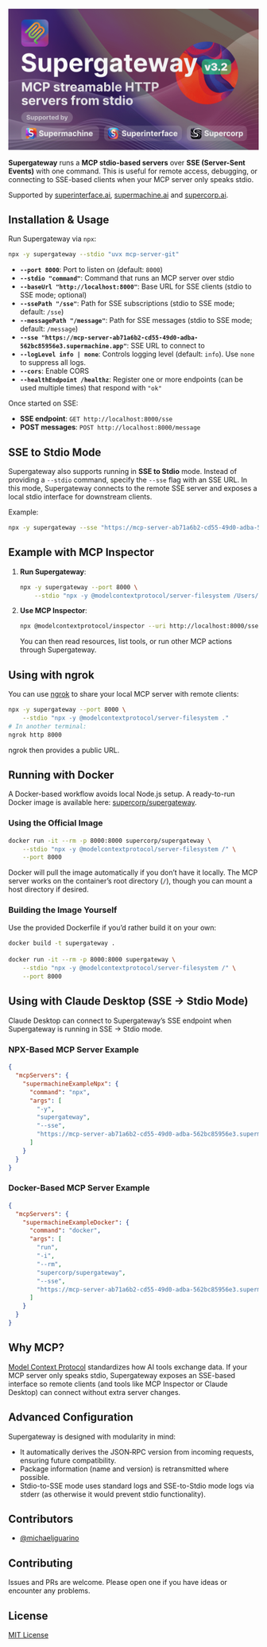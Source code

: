 ![Supergateway: Run stdio MCP servers over SSE](https://raw.githubusercontent.com/supercorp-ai/supergateway/main/supergateway.png)

**Supergateway** runs a **MCP stdio-based servers** over **SSE (Server-Sent Events)** with one command. This is useful for remote access, debugging, or connecting to SSE-based clients when your MCP server only speaks stdio.

Supported by [superinterface.ai](https://superinterface.ai), [supermachine.ai](https://supermachine.ai) and [supercorp.ai](https://supercorp.ai).

## Installation & Usage

Run Supergateway via `npx`:

```bash
npx -y supergateway --stdio "uvx mcp-server-git"
```

- **`--port 8000`**: Port to listen on (default: `8000`)
- **`--stdio "command"`**: Command that runs an MCP server over stdio
- **`--baseUrl "http://localhost:8000"`**: Base URL for SSE clients (stdio to SSE mode; optional)
- **`--ssePath "/sse"`**: Path for SSE subscriptions (stdio to SSE mode; default: `/sse`)
- **`--messagePath "/message"`**: Path for SSE messages (stdio to SSE mode; default: `/message`)
- **`--sse "https://mcp-server-ab71a6b2-cd55-49d0-adba-562bc85956e3.supermachine.app"`**: SSE URL to connect to
- **`--logLevel info | none`**: Controls logging level (default: `info`). Use `none` to suppress all logs.
- **`--cors`**: Enable CORS
- **`--healthEndpoint /healthz`**: Register one or more endpoints (can be used multiple times) that respond with `"ok"`

Once started on SSE:
- **SSE endpoint**: `GET http://localhost:8000/sse`
- **POST messages**: `POST http://localhost:8000/message`

## SSE to Stdio Mode

Supergateway also supports running in **SSE to Stdio** mode. Instead of providing a `--stdio` command, specify the `--sse` flag with an SSE URL. In this mode, Supergateway connects to the remote SSE server and exposes a local stdio interface for downstream clients.

Example:

```bash
npx -y supergateway --sse "https://mcp-server-ab71a6b2-cd55-49d0-adba-562bc85956e3.supermachine.app"
```

## Example with MCP Inspector

1. **Run Supergateway**:
   ```bash
   npx -y supergateway --port 8000 \
       --stdio "npx -y @modelcontextprotocol/server-filesystem /Users/MyName/Desktop"
   ```
2. **Use MCP Inspector**:
   ```bash
   npx @modelcontextprotocol/inspector --uri http://localhost:8000/sse
   ```
   You can then read resources, list tools, or run other MCP actions through Supergateway.

## Using with ngrok

You can use [ngrok](https://ngrok.com/) to share your local MCP server with remote clients:

```bash
npx -y supergateway --port 8000 \
    --stdio "npx -y @modelcontextprotocol/server-filesystem ."
# In another terminal:
ngrok http 8000
```

ngrok then provides a public URL.

## Running with Docker

A Docker-based workflow avoids local Node.js setup. A ready-to-run Docker image is available here:
[supercorp/supergateway](https://hub.docker.com/r/supercorp/supergateway).

### Using the Official Image

```bash
docker run -it --rm -p 8000:8000 supercorp/supergateway \
    --stdio "npx -y @modelcontextprotocol/server-filesystem /" \
    --port 8000
```

Docker will pull the image automatically if you don’t have it locally. The MCP server works on the container’s root directory (`/`), though you can mount a host directory if desired.

### Building the Image Yourself

Use the provided Dockerfile if you’d rather build it on your own:

```bash
docker build -t supergateway .

docker run -it --rm -p 8000:8000 supergateway \
    --stdio "npx -y @modelcontextprotocol/server-filesystem /" \
    --port 8000
```

## Using with Claude Desktop (SSE → Stdio Mode)

Claude Desktop can connect to Supergateway’s SSE endpoint when Supergateway is running in SSE → Stdio mode.

### NPX-Based MCP Server Example

```json
{
  "mcpServers": {
    "supermachineExampleNpx": {
      "command": "npx",
      "args": [
        "-y",
        "supergateway",
        "--sse",
        "https://mcp-server-ab71a6b2-cd55-49d0-adba-562bc85956e3.supermachine.app"
      ]
    }
  }
}
```

### Docker-Based MCP Server Example

```json
{
  "mcpServers": {
    "supermachineExampleDocker": {
      "command": "docker",
      "args": [
        "run",
        "-i",
        "--rm",
        "supercorp/supergateway",
        "--sse",
        "https://mcp-server-ab71a6b2-cd55-49d0-adba-562bc85956e3.supermachine.app"
      ]
    }
  }
}
```

## Why MCP?

[Model Context Protocol](https://spec.modelcontextprotocol.io/) standardizes how AI tools exchange data. If your MCP server only speaks stdio, Supergateway exposes an SSE-based interface so remote clients (and tools like MCP Inspector or Claude Desktop) can connect without extra server changes.

## Advanced Configuration

Supergateway is designed with modularity in mind:
- It automatically derives the JSON‑RPC version from incoming requests, ensuring future compatibility.
- Package information (name and version) is retransmitted where possible.
- Stdio-to-SSE mode uses standard logs and SSE-to-Stdio mode logs via stderr (as otherwise it would prevent stdio functionality).

## Contributors

- [@michaeljguarino](https://github.com/michaeljguarino)

## Contributing

Issues and PRs are welcome. Please open one if you have ideas or encounter any problems.

## License

[MIT License](./LICENSE)
